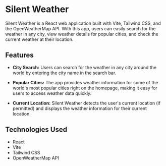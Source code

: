 # Silent Weather

Silent Weather is a React web application built with Vite, Tailwind CSS, and the OpenWeatherMap API. With this app, users can easily search for the weather in any city, view weather details for popular cities, and check the current weather at their location.

## Features

- **City Search:** Users can search for the weather in any city around the world by entering the city name in the search bar.

- **Popular Cities:** The app provides weather information for some of the world's most popular cities right on the homepage, making it easy for users to access weather data quickly.

- **Current Location:** Silent Weather detects the user's current location (if permitted) and displays the weather information for their current location.

## Technologies Used

- React
- Vite
- Tailwind CSS
- OpenWeatherMap API
